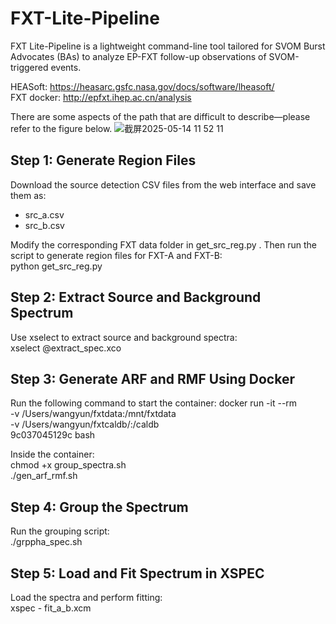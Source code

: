 # FXT-Lite-Pipeline
FXT Lite-Pipeline is a lightweight command-line tool tailored for SVOM Burst Advocates (BAs) to analyze EP-FXT follow-up observations of SVOM-triggered events.

HEASoft: https://heasarc.gsfc.nasa.gov/docs/software/lheasoft/ \
FXT docker: http://epfxt.ihep.ac.cn/analysis 

There are some aspects of the path that are difficult to describe—please refer to the figure below.
![截屏2025-05-14 11 52 11](https://github.com/user-attachments/assets/b67f25fb-4374-4302-adef-ec3ecd40f63a)


Step 1: Generate Region Files
-----------------------------
Download the source detection CSV files from the web interface and save them as:

- src_a.csv
- src_b.csv


Modify the corresponding FXT data folder in get_src_reg.py .
Then run the script to generate region files for FXT-A and FXT-B: \
    python get_src_reg.py

Step 2: Extract Source and Background Spectrum
---------------------------------------------
Use xselect to extract source and background spectra: \
    xselect @extract_spec.xco

Step 3: Generate ARF and RMF Using Docker
-----------------------------------------
Run the following command to start the container:
    docker run -it --rm \
        -v /Users/wangyun/fxtdata:/mnt/fxtdata \
        -v /Users/wangyun/fxtcaldb/:/caldb \
        9c037045129c bash

Inside the container: \
    chmod +x group_spectra.sh \
    ./gen_arf_rmf.sh

Step 4: Group the Spectrum
--------------------------
Run the grouping script: \
    ./grppha_spec.sh

Step 5: Load and Fit Spectrum in XSPEC
-------------------------------------
Load the spectra and perform fitting: \
    xspec - fit_a_b.xcm
